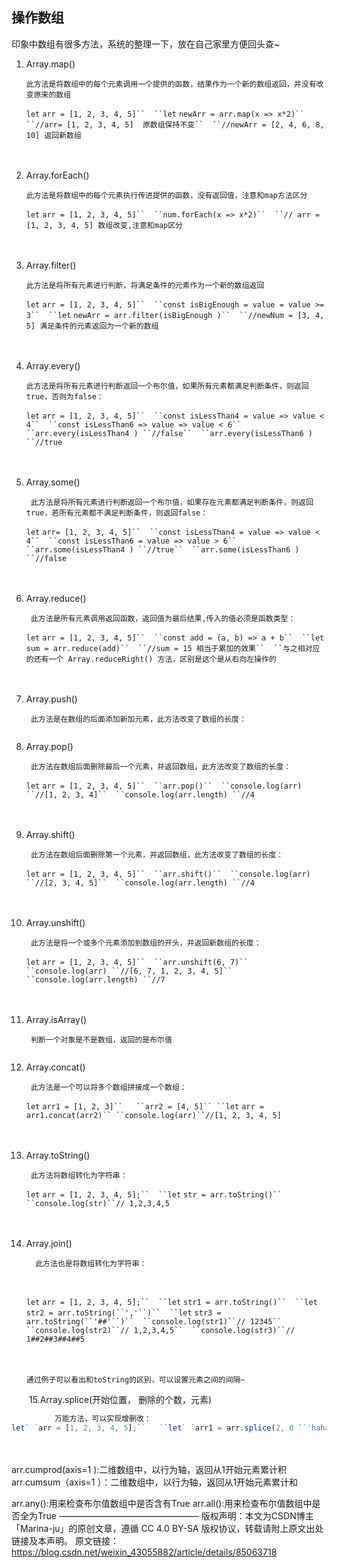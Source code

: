 ## 操作数组

印象中数组有很多方法，系统的整理一下，放在自己家里方便回头查~

1. Array.map()

   ```
   此方法是将数组中的每个元素调用一个提供的函数，结果作为一个新的数组返回，并没有改变原来的数组
   ```

   `let` `arr = [1, 2, 3, 4, 5]``  ``let` `newArr = arr.map(x => x*2)``  ``//arr= [1, 2, 3, 4, 5]  原数组保持不变``  ``//newArr = [2, 4, 6, 8, 10] 返回新数组`

   　　

2. Array.forEach()

   ```
   此方法是将数组中的每个元素执行传进提供的函数，没有返回值，注意和map方法区分
   ```

   `let` `arr = [1, 2, 3, 4, 5]``  ``num.forEach(x => x*2)``  ``// arr = [1, 2, 3, 4, 5] 数组改变,注意和map区分`

   　　

3. Array.filter()

   ```
   此方法是将所有元素进行判断，将满足条件的元素作为一个新的数组返回
   ```

   `let` `arr = [1, 2, 3, 4, 5]``  ``const isBigEnough = value = value >= 3``  ``let` `newArr = arr.filter(isBigEnough )``  ``//newNum = [3, 4, 5] 满足条件的元素返回为一个新的数组`

   　　

4. Array.every()

   ```
   此方法是将所有元素进行判断返回一个布尔值，如果所有元素都满足判断条件，则返回true，否则为false：
   ```

   `let` `arr = [1, 2, 3, 4, 5]``  ``const isLessThan4 = value => value < 4``  ``const isLessThan6 => value => value < 6``  ``arr.every(isLessThan4 ) ``//false``  ``arr.every(isLessThan6 ) ``//true`

   　　

5. Array.some()

   ```
    此方法是将所有元素进行判断返回一个布尔值，如果存在元素都满足判断条件，则返回true，若所有元素都不满足判断条件，则返回false：
   ```

   `let` `arr= [1, 2, 3, 4, 5]``  ``const isLessThan4 = value => value < 4``  ``const isLessThan6 = value => value > 6``  ``arr.some(isLessThan4 ) ``//true``  ``arr.some(isLessThan6 ) ``//false`

   　　

6. Array.reduce()

   ```
    此方法是所有元素调用返回函数，返回值为最后结果,传入的值必须是函数类型：
   ```

   `let` `arr = [1, 2, 3, 4, 5]``  ``const add = (a, b) => a + b``  ``let` `sum = arr.reduce(add)``  ``//sum = 15 相当于累加的效果``  ``与之相对应的还有一个 Array.reduceRight() 方法，区别是这个是从右向左操作的`

   　　

7. Array.push()

   ```
    此方法是在数组的后面添加新加元素，此方法改变了数组的长度：
      
   ```

8. Array.pop()

   ```
    此方法在数组后面删除最后一个元素，并返回数组，此方法改变了数组的长度：
   ```

   `let` `arr = [1, 2, 3, 4, 5]``  ``arr.pop()``  ``console.log(arr) ``//[1, 2, 3, 4]``  ``console.log(arr.length) ``//4`

   　　

9. Array.shift()

   ```
    此方法在数组后面删除第一个元素，并返回数组，此方法改变了数组的长度：
   ```

   `let` `arr = [1, 2, 3, 4, 5]``  ``arr.shift()``  ``console.log(arr) ``//[2, 3, 4, 5]``  ``console.log(arr.length) ``//4 `

   　　

10. Array.unshift()

    ```
     此方法是将一个或多个元素添加到数组的开头，并返回新数组的长度：
    ```

    `let` `arr = [1, 2, 3, 4, 5]``  ``arr.unshift(6, 7)``  ``console.log(arr) ``//[6, 7, 1, 2, 3, 4, 5]``  ``console.log(arr.length) ``//7 `

    　　

11. Array.isArray()

    ```
     判断一个对象是不是数组，返回的是布尔值
     
    ```

12. Array.concat()

    ```
     此方法是一个可以将多个数组拼接成一个数组：
    ```

    `let` `arr1 = [1, 2, 3]``   ``arr2 = [4, 5]`` ``let` `arr = arr1.concat(arr2)`` ``console.log(arr)``//[1, 2, 3, 4, 5]`

    　　

13. Array.toString()

    ```
     此方法将数组转化为字符串：
    ```

    `let` `arr = [1, 2, 3, 4, 5];``  ``let` `str = arr.toString()``  ``console.log(str)``// 1,2,3,4,5`

    　　

14. Array.join()

    ```
      此方法也是将数组转化为字符串：
    ```

    ```
    　　
    ```

    `let` `arr = [1, 2, 3, 4, 5];``  ``let` `str1 = arr.toString()``  ``let` `str2 = arr.toString(``','``)``  ``let` `str3 = arr.toString(``'##'``)``  ``console.log(str1)``// 12345``  ``console.log(str2)``// 1,2,3,4,5``  ``console.log(str3)``// 1##2##3##4##5`

    　　

    ```
    通过例子可以看出和toString的区别，可以设置元素之间的间隔~ 
    ```

　　15.Array.splice(开始位置， 删除的个数，元素)

```js
   　　　　万能方法，可以实现增删改：　　　　　
let` `arr = [1, 2, 3, 4, 5];``   ``let` `arr1 = arr.splice(2, 0 ``'haha'``)``   ``let` `arr2 = arr.splice(2, 3)``   ``let` `arr1 = arr.splice(2, 1 ``'haha'``)``   ``console.log(arr1) ``//[1, 2, 'haha', 3, 4, 5]新增一个元素``   ``console.log(arr2) ``//[1, 2] 删除三个元素``   ``console.log(arr3) ``//[1, 2, 'haha', 4, 5] 替换一个元素
```

　　



arr.cumprod(axis=1 ):二维数组中，以行为轴，返回从1开始元素累计积
arr.cumsum（axis=1 ）：二维数组中，以行为轴，返回从1开始元素累计和

arr.any():用来检查布尔值数组中是否含有True
arr.all():用来检查布尔值数组中是否全为True
————————————————
版权声明：本文为CSDN博主「Marina-ju」的原创文章，遵循 CC 4.0 BY-SA 版权协议，转载请附上原文出处链接及本声明。
原文链接：https://blog.csdn.net/weixin_43055882/article/details/85063718